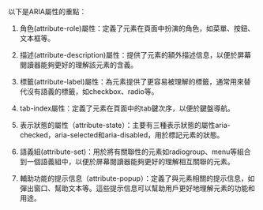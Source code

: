 

以下是ARIA屬性的重點：

1. 角色(attribute-role)屬性：定義了元素在頁面中扮演的角色，如菜單、按鈕、文本框等。

2. 描述(attribute-description)屬性：提供了元素的額外描述信息，以便於屏幕閱讀器能夠更好的理解該元素的含義。

3. 標籤(attribute-label)屬性：為元素提供了更容易被理解的標籤，通常用來替代沒有語義的標籤，如checkbox、radio等。

4. tab-index屬性：定義了元素在頁面中的tab鍵次序，以便於鍵盤導航。

5. 表示狀態的屬性（attribute-state）：主要有三種表示狀態的屬性aria-checked，aria-selected和aria-disabled，用於標記元素的狀態。

6. 語義組(attribute-set)：用於將有關聯性的元素如radiogroup、menu等組合到一個語義組中，以便於屏幕閱讀器能夠更好的理解相互關聯的元素。

7. 輔助功能的提示信息（attribute-popup）：定義了與元素相關的提示信息，如彈出窗口、幫助文本等。這些提示信息可以幫助用戶更好地理解元素的功能和用途。